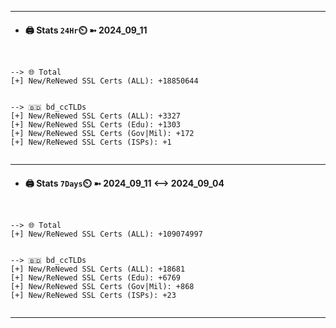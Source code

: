 

---
- #### 🖨️ **Stats** `24Hr`⏲️ ➼ 2024_09_11
```console


--> 🌐 Total
[+] New/ReNewed SSL Certs (ALL): +18850644


--> 🇧🇩 bd_ccTLDs
[+] New/ReNewed SSL Certs (ALL): +3327
[+] New/ReNewed SSL Certs (Edu): +1303
[+] New/ReNewed SSL Certs (Gov|Mil): +172
[+] New/ReNewed SSL Certs (ISPs): +1


```

---
- #### 🖨️ **Stats** `7Days`⏲️ ➼ 2024_09_11 <--> 2024_09_04
```console


--> 🌐 Total
[+] New/ReNewed SSL Certs (ALL): +109074997


--> 🇧🇩 bd_ccTLDs
[+] New/ReNewed SSL Certs (ALL): +18681
[+] New/ReNewed SSL Certs (Edu): +6769
[+] New/ReNewed SSL Certs (Gov|Mil): +868
[+] New/ReNewed SSL Certs (ISPs): +23


```

---

